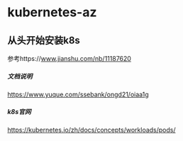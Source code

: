 # kubernetes-az
## 从头开始安装k8s
参考https://www.jianshu.com/nb/11187620
##### 文档说明
https://www.yuque.com/ssebank/ongd21/oiaa1g
##### k8s官网
https://kubernetes.io/zh/docs/concepts/workloads/pods/
